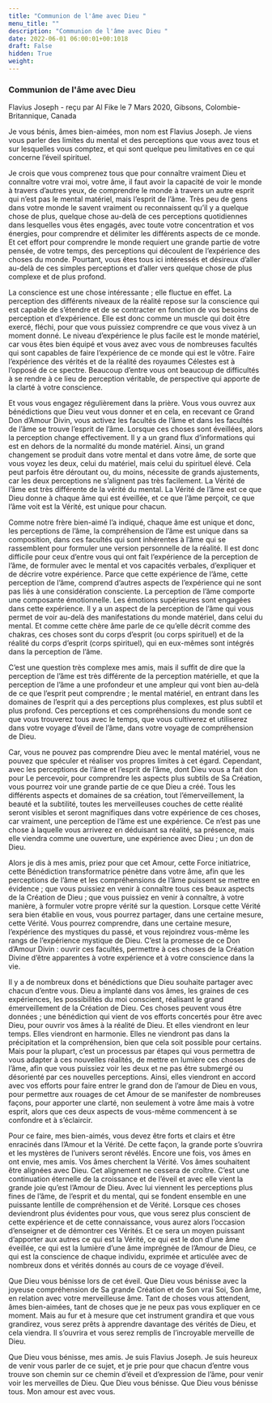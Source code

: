 ```yaml
---
title: "Communion de l'âme avec Dieu "
menu_title: ""
description: "Communion de l'âme avec Dieu "
date: 2022-06-01 06:00:01+00:1018
draft: False
hidden: True
weight:
---
```

### Communion de l'âme avec Dieu 

Flavius Joseph - reçu par Al Fike le 7 Mars 2020, Gibsons, Colombie-Britannique, Canada

Je vous bénis, âmes bien-aimées, mon nom est Flavius Joseph. Je viens vous parler des limites du mental et des perceptions que vous avez tous et sur lesquelles vous comptez, et qui sont quelque peu limitatives en ce qui concerne l’éveil spirituel.

Je crois que vous comprenez tous que pour connaître vraiment Dieu et connaître votre vrai moi, votre âme, il faut avoir la capacité de voir le monde à travers d’autres yeux, de comprendre le monde à travers un autre esprit qui n’est pas le mental matériel, mais l’esprit de l’âme. Très peu de gens dans votre monde le savent vraiment ou reconnaissent qu’il y a quelque chose de plus, quelque chose au-delà de ces perceptions quotidiennes dans lesquelles vous êtes engagés, avec toute votre concentration et vos énergies, pour comprendre et délimiter les différents aspects de ce monde. Et cet effort pour comprendre le monde requiert une grande partie de votre pensée, de votre temps, des perceptions qui découlent de l’expérience des choses du monde. Pourtant, vous êtes tous ici intéressés et désireux d’aller au-delà de ces simples perceptions et d’aller vers quelque chose de plus complexe et de plus profond.

La conscience est une chose intéressante ; elle fluctue en effet. La perception des différents niveaux de la réalité repose sur la conscience qui est capable de s’étendre et de se contracter en fonction de vos besoins de perception et d’expérience. Elle est donc comme un muscle qui doit être exercé, fléchi, pour que vous puissiez comprendre ce que vous vivez à un moment donné. Le niveau d’expérience le plus facile est le monde matériel, car vous êtes bien équipé et vous avez avec vous de nombreuses facultés qui sont capables de faire l’expérience de ce monde qui est le vôtre. Faire l’expérience des vérités et de la réalité des royaumes Célestes est à l’opposé de ce spectre. Beaucoup d’entre vous ont beaucoup de difficultés à se rendre à ce lieu de perception véritable, de perspective qui apporte de la clarté à votre conscience.

Et vous vous engagez régulièrement dans la prière. Vous vous ouvrez aux bénédictions que Dieu veut vous donner et en cela, en recevant ce Grand Don d’Amour Divin, vous activez les facultés de l’âme et dans les facultés de l’âme se trouve l’esprit de l’âme. Lorsque ces choses sont éveillées, alors la perception change effectivement. Il y a un grand flux d’informations qui est en dehors de la normalité du monde matériel. Ainsi, un grand changement se produit dans votre mental et dans votre âme, de sorte que vous voyez les deux, celui du matériel, mais celui du spirituel élevé. Cela peut parfois être déroutant ou, du moins, nécessite de grands ajustements, car les deux perceptions ne s’alignent pas très facilement. La Vérité de l’âme est très différente de la vérité du mental. La Vérité de l’âme est ce que Dieu donne à chaque âme qui est éveillée, et ce que l’âme perçoit, ce que l’âme voit est la Vérité, est unique pour chacun.

Comme notre frère bien-aimé l’a indiqué, chaque âme est unique et donc, les perceptions de l’âme, la compréhension de l’âme est unique dans sa composition, dans ces facultés qui sont inhérentes à l’âme qui se rassemblent pour formuler une version personnelle de la réalité. Il est donc difficile pour ceux d’entre vous qui ont fait l’expérience de la perception de l’âme, de formuler avec le mental et vos capacités verbales, d’expliquer et de décrire votre expérience. Parce que cette expérience de l’âme, cette perception de l’âme, comprend d’autres aspects de l’expérience qui ne sont pas liés à une considération consciente. La perception de l’âme comporte une composante émotionnelle. Les émotions supérieures sont engagées dans cette expérience. Il y a un aspect de la perception de l’âme qui vous permet de voir au-delà des manifestations du monde matériel, dans celui du mental. Et comme cette chère âme parle de ce qu’elle décrit comme des chakras, ces choses sont du corps d’esprit (ou corps spirituel) et de la réalité du corps d’esprit (corps spirituel), qui en eux-mêmes sont intégrés dans la perception de l’âme.

C’est une question très complexe mes amis, mais il suffit de dire que la perception de l’âme est très différente de la perception matérielle, et que la perception de l’âme a une profondeur et une ampleur qui vont bien au-delà de ce que l’esprit peut comprendre ; le mental matériel, en entrant dans les domaines de l’esprit qui a des perceptions plus complexes, est plus subtil et plus profond. Ces perceptions et ces compréhensions du monde sont ce que vous trouverez tous avec le temps, que vous cultiverez et utiliserez dans votre voyage d’éveil de l’âme, dans votre voyage de compréhension de Dieu.

Car, vous ne pouvez pas comprendre Dieu avec le mental matériel, vous ne pouvez que spéculer et réaliser vos propres limites à cet égard. Cependant, avec les perceptions de l’âme et l’esprit de l’âme, dont Dieu vous a fait don pour Le percevoir, pour comprendre les aspects plus subtils de Sa Création, vous pourrez voir une grande partie de ce que Dieu a créé. Tous les différents aspects et domaines de sa création, tout l’émerveillement, la beauté et la subtilité, toutes les merveilleuses couches de cette réalité seront visibles et seront magnifiques dans votre expérience de ces choses, car vraiment, une perception de l’âme est une expérience. Ce n’est pas une chose à laquelle vous arriverez en déduisant sa réalité, sa présence, mais elle viendra comme une ouverture, une expérience avec Dieu ; un don de Dieu.

Alors je dis à mes amis, priez pour que cet Amour, cette Force initiatrice, cette Bénédiction transformatrice pénètre dans votre âme, afin que les perceptions de l’âme et les compréhensions de l’âme puissent se mettre en évidence ; que vous puissiez en venir à connaître tous ces beaux aspects de la Création de Dieu ; que vous puissiez en venir à connaître, à votre manière, à formuler votre propre vérité sur la question. Lorsque cette Vérité sera bien établie en vous, vous pourrez partager, dans une certaine mesure, cette Vérité. Vous pourrez comprendre, dans une certaine mesure, l’expérience des mystiques du passé, et vous rejoindrez vous-même les rangs de l’expérience mystique de Dieu. C’est la promesse de ce Don d’Amour Divin : ouvrir ces facultés, permettre à ces choses de la Création Divine d’être apparentes à votre expérience et à votre conscience dans la vie.

Il y a de nombreux dons et bénédictions que Dieu souhaite partager avec chacun d’entre vous. Dieu a implanté dans vos âmes, les graines de ces expériences, les possibilités du moi conscient, réalisant le grand émerveillement de la Création de Dieu. Ces choses peuvent vous être données ; une bénédiction qui vient de vos efforts concertés pour être avec Dieu, pour ouvrir vos âmes à la réalité de Dieu. Et elles viendront en leur temps. Elles viendront en harmonie. Elles ne viendront pas dans la précipitation et la compréhension, bien que cela soit possible pour certains. Mais pour la plupart, c’est un processus par étapes qui vous permettra de vous adapter à ces nouvelles réalités, de mettre en lumière ces choses de l’âme, afin que vous puissiez voir les deux et ne pas être submergé ou désorienté par ces nouvelles perceptions. Ainsi, elles viendront en accord avec vos efforts pour faire entrer le grand don de l’amour de Dieu en vous, pour permettre aux rouages de cet Amour de se manifester de nombreuses façons, pour apporter une clarté, non seulement à votre âme mais à votre esprit, alors que ces deux aspects de vous-même commencent à se confondre et à s’éclaircir.

Pour ce faire, mes bien-aimés, vous devez être forts et clairs et être enracinés dans l’Amour et la Vérité. De cette façon, la grande porte s’ouvrira et les mystères de l’univers seront révélés. Encore une fois, vos âmes en ont envie, mes amis. Vos âmes cherchent la Vérité. Vos âmes souhaitent être alignées avec Dieu. Cet alignement ne cessera de croître. C’est une continuation éternelle de la croissance et de l’éveil et avec elle vient la grande joie qu’est l’Amour de Dieu. Avec lui viennent les perceptions plus fines de l’âme, de l’esprit et du mental, qui se fondent ensemble en une puissante lentille de compréhension et de Vérité. Lorsque ces choses deviendront plus évidentes pour vous, que vous serez plus conscient de cette expérience et de cette connaissance, vous aurez alors l’occasion d’enseigner et de démontrer ces Vérités. Et ce sera un moyen puissant d’apporter aux autres ce qui est la Vérité, ce qui est le don d’une âme éveillée, ce qui est la lumière d’une âme imprégnée de l’Amour de Dieu, ce qui est la conscience de chaque individu, exprimée et articulée avec de nombreux dons et vérités donnés au cours de ce voyage d’éveil.

Que Dieu vous bénisse lors de cet éveil. Que Dieu vous bénisse avec la joyeuse compréhension de Sa grande Création et de Son vrai Soi, Son âme, en relation avec votre merveilleuse âme. Tant de choses vous attendent, âmes bien-aimées, tant de choses que je ne peux pas vous expliquer en ce moment. Mais au fur et à mesure que cet instrument grandira et que vous grandirez, vous serez prêts à apprendre davantage des vérités de Dieu, et cela viendra. Il s’ouvrira et vous serez remplis de l’incroyable merveille de Dieu.

Que Dieu vous bénisse, mes amis. Je suis Flavius Joseph. Je suis heureux de venir vous parler de ce sujet, et je prie pour que chacun d’entre vous trouve son chemin sur ce chemin d’éveil et d’expression de l’âme, pour venir voir les merveilles de Dieu. Que Dieu vous bénisse. Que Dieu vous bénisse tous. Mon amour est avec vous.



